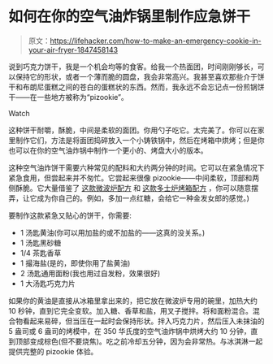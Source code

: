 # 如何在你的空气油炸锅里制作应急饼干

> 原文：<https://lifehacker.com/how-to-make-an-emergency-cookie-in-your-air-fryer-1847458143>

说到巧克力饼干，我是一个机会均等的食客。给我一个热面团，时间刚刚够长，可以保持它的形状，或者一个薄而脆的圆盘，我会非常高兴。我甚至喜欢那些介于饼干和布朗尼蛋糕之间的苍白的蛋糕状的东西。然而，我永远不会忘记点一份煎锅饼干——在一些地方被称为“pizookie”。

Watch

这种饼干耐嚼，酥脆，中间是柔软的面团。你用勺子吃它。太完美了。你可以在家里制作它们，方法是将面团捣碎放入一个小铸铁锅中，然后在烤箱中烘烤；但是你也可以在你的空气油炸锅中制作一个更小的、烤盘大小的版本。

这种空气油炸饼干需要六种常见的配料和大约两分钟的时间。它可以在紧急情况下紧急食用，但尝起来并不匆忙。它尝起来很像 pizookie——中间柔软，顶部和两侧酥脆。它大量借鉴了 [这款微波炉配方](https://www.epicurious.com/recipes/food/views/2-minute-microwave-chocolate-chip-pecan-cookie) 和 [这款多士炉烤箱配方](https://www.foodandwine.com/recipes/chocolate-chunk-cookie-one) ，你可以随意摆弄，让它成为你自己的。例如，多加一点红糖，会给它一种金发女郎的感觉。)

要制作这款紧急又贴心的饼干，你需要:

*   1 汤匙黄油(你可以用加盐的或不加盐的——这真的没关系。)
*   1 汤匙黑砂糖
*   1/4 茶匙香草
*   1 撮海盐(是的，即使你用了盐黄油)
*   2 汤匙通用面粉(我也用过自发粉，效果很好)
*   1 大汤匙巧克力片

如果你的黄油是直接从冰箱里拿出来的，把它放在微波炉专用的碗里，加热大约 10 秒钟，直到它完全变软。加入糖、香草和盐，用叉子搅拌。将和面粉混合。混合物看起来易碎，但当压在一起时会保持形状。拌入巧克力片，然后压入未抹油的 5 盎司或 6 盎司的烤模中，在 350 华氏度的空气油炸锅中烘烤大约 10 分钟，直到顶部变成棕色(但不要烧焦)。吃之前冷却五分钟，因为会非常热。与冰淇淋一起提供完整的 pizookie 体验。